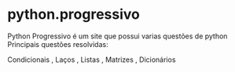 # python.progressivo
Python Progressivo é um site que possui varias questões de python 
Principais questões resolvidas:


 Condicionais ,
 Laços ,
 Listas , Matrizes , Dicionários
